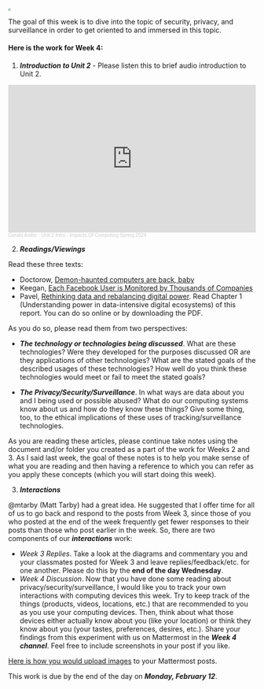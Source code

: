 <img src="https://images.unsplash.com/photo-1590856029826-c7a73142bbf1?q=80&w=2073&auto=format&fit=crop&ixlib=rb-4.0.3&ixid=M3wxMjA3fDB8MHxwaG90by1wYWdlfHx8fGVufDB8fHx8fA%3D%3D" style="zoom:30%;" />

The goal of this week is to dive into the topic of security, privacy, and surveillance in order to get oriented to and immersed in this topic.


#### Here is the work for Week 4:

1. ***Introduction to Unit 2*** - Please listen this to brief audio introduction to Unit 2.

<iframe width="100%" height="300" scrolling="no" frameborder="no" allow="autoplay" src="https://w.soundcloud.com/player/?url=https%3A//api.soundcloud.com/tracks/1737379146&color=%23ff5500&auto_play=false&hide_related=false&show_comments=true&show_user=true&show_reposts=false&show_teaser=true&visual=true"></iframe><div style="font-size: 10px; color: #cccccc;line-break: anywhere;word-break: normal;overflow: hidden;white-space: nowrap;text-overflow: ellipsis; font-family: Interstate,Lucida Grande,Lucida Sans Unicode,Lucida Sans,Garuda,Verdana,Tahoma,sans-serif;font-weight: 100;"><a href="https://soundcloud.com/gerald-ardito" title="Gerald Ardito" target="_blank" style="color: #cccccc; text-decoration: none;">Gerald Ardito</a> · <a href="https://soundcloud.com/gerald-ardito/unit-2-intro-impacts-of-computing-spring-2024" title="Unit 2 Intro - Impacts Of Computing Spring 2024" target="_blank" style="color: #cccccc; text-decoration: none;">Unit 2 Intro - Impacts Of Computing Spring 2024</a></div>

2. ***Readings/Viewings***

Read these three texts:

* Doctorow, [Demon-haunted computers are back, baby](https://pluralistic.net/2024/01/18/descartes-delenda-est/#self-destruct-sequence-initiated)
* Keegan, [Each Facebook User is Monitored by Thousands of Companies](https://themarkup.org/privacy/2024/01/17/each-facebook-user-is-monitored-by-thousands-of-companies-study-indicates)
* Pavel, [Rethinking data and rebalancing digital power](https://www.adalovelaceinstitute.org/report/rethinking-data/). Read Chapter 1 (Understanding power in data-intensive digital ecosystems) of this report. You can do so online or by downloading the PDF.

As you do so, please read them from two perspectives:

- ***The technology or technologies being discussed***. What are these technologies? Were they developed for the purposes discussed OR are they applications of other technologies? What are the stated goals of the described usages of these technologies? How well do you think these technologies would meet or fail to meet the stated goals?

- ***The Privacy/Security/Surveillance***. In what ways are data about you and I being used or possible abused? What do our computing systems know about us and how do they know these things? Give some thing, too, to the ethical implications of these uses of tracking/surveillance technologies.

As you are reading these articles, please continue take notes using the document and/or folder you created as a part of the work for Weeks 2 and 3. As I said last week, the goal of these notes is to help you make sense of what you are reading and then having a reference to which you can refer as you apply these concepts (which you will start doing this week). 

3. ***Interactions***

@mtarby (Matt Tarby) had a great idea. He suggested that I offer time for all of us to go back and respond to the posts from Week 3, since those of you who posted at the end of the week frequently get fewer responses to their posts than those who post earlier in the week. So, there are two components of our ***interactions*** work:

- *Week 3 Replies*. Take a look at the diagrams and commentary you and your classmates posted for Week 3 and leave replies/feedback/etc. for one another. Please do this by the **end of the day Wednesday**.
- *Week 4 Discussion*. Now that you have done some reading about privacy/security/surveillance, I would like you to track your own interactions with computing devices this week. Try to keep track of the things (products, videos, locations, etc.) that are recommended to you as you use your computing devices. Then, think about what those devices either actually know about you (like your location) or think they know about you (your tastes, preferences, desires, etc.). Share your findings from this experiment with us on Mattermost in the ***Week 4 channel***. Feel free to include screenshots in your post if you like.

[Here is how you would upload images](https://docs.mattermost.com/collaborate/share-files-in-messages.html) to your Mattermost posts.

This work is due by the end of the day on ***Monday, February 12***.